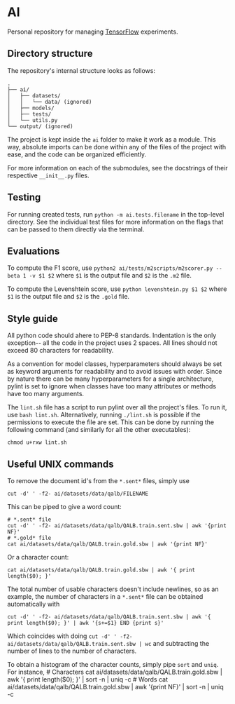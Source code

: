 # AI

Personal repository for managing [TensorFlow](https://www.tensorflow.org/) experiments.

## Directory structure

The repository's internal structure looks as follows:
	
	.
	├── ai/
	│   ├── datasets/
	│   │   └── data/ (ignored)
	│   ├── models/
	│   ├── tests/
	│   └── utils.py
	└── output/ (ignored)

The project is kept inside the `ai` folder to make it work as a module. This way, absolute imports can be done within any of the files of the project with ease, and the code can be organized efficiently.

For more information on each of the submodules, see the docstrings of their respective `__init__.py` files.

## Testing

For running created tests, run `python -m ai.tests.filename` in the top-level directory. See the individual test files for more information on the flags that can be passed to them directly via the terminal.

## Evaluations

To compute the F1 score, use `python2 ai/tests/m2scripts/m2scorer.py --beta 1 -v $1 $2` where `$1` is the output file and `$2` is the `.m2` file.

To compute the Levenshtein score, use `python levenshtein.py $1 $2` where `$1` is the output file and `$2` is the `.gold` file.

## Style guide

All python code should ahere to PEP-8 standards. Indentation is the only exception-- all the code in the project uses 2 spaces. All lines should not exceed 80 characters for readability.

As a convention for model classes, hyperparameters should always be set as keyword arguments for readability and to avoid issues with order. Since by nature there can be many hyperparameters for a single architecture, pylint is set to ignore when classes have too many attributes or methods have too many arguments.

The `lint.sh` file has a script to run pylint over all the project's files. To run it, use `bash lint.sh`. Alternatively, running `./lint.sh` is possible if the permissions to execute the file are set. This can be done by running the following command (and similarly for all the other executables):
	
	chmod u+rxw lint.sh

## Useful UNIX commands

To remove the document id's from the `*.sent*` files, simply use
	
	cut -d' ' -f2- ai/datasets/data/qalb/FILENAME

This can be piped to give a word count:
	
	# *.sent* file
	cut -d' ' -f2- ai/datasets/data/qalb/QALB.train.sent.sbw | awk '{print NF}'
	# *.gold* file
	cat ai/datasets/data/qalb/QALB.train.gold.sbw | awk '{print NF}'

Or a character count:
	
	cat ai/datasets/data/qalb/QALB.train.gold.sbw | awk '{ print length($0); }'

The total number of usable characters doesn't include newlines, so as an example, the number of characters in a `*.sent*` file can be obtained automatically with

	cut -d' ' -f2- ai/datasets/data/qalb/QALB.train.sent.sbw | awk '{ print length($0); }' | awk '{s+=$1} END {print s}'

Which coincides with doing `cut -d' ' -f2- ai/datasets/data/qalb/QALB.train.sent.sbw | wc` and subtracting the number of lines to the number of characters.

To obtain a histogram of the character counts, simply pipe `sort` and `uniq`. For instance,
	# Characters
	cat ai/datasets/data/qalb/QALB.train.gold.sbw | awk '{ print length($0); }' | sort -n | uniq -c
	# Words
	cat ai/datasets/data/qalb/QALB.train.gold.sbw | awk '{print NF}' | sort -n | uniq -c
